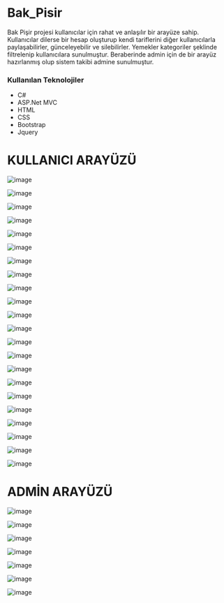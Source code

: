 # Bak_Pisir 
Bak Pişir projesi kullanıcılar için rahat ve anlaşılır bir arayüze sahip. Kullanıcılar dilerse bir hesap oluşturup kendi tariflerini diğer kullanıcılarla paylaşabilirler, günceleyebilir ve silebilirler.
Yemekler kategoriler şeklinde filtrelenip kullanıcılara sunulmuştur. Beraberinde admin için de bir arayüz hazırlanmış olup sistem takibi admine sunulmuştur.

### Kullanılan Teknolojiler
* C#
* ASP.Net MVC
* HTML
* CSS
* Bootstrap
* Jquery

# KULLANICI ARAYÜZÜ
![image](https://github.com/drybozan/Bak_Pisir/assets/86890722/68f5bbea-32bd-451a-97c7-c38996db803a)

![image](https://github.com/drybozan/Bak_Pisir/assets/86890722/6cb1f6b2-bde5-4551-bf1d-f0886d3ea7e7)

![image](https://github.com/drybozan/Bak_Pisir/assets/86890722/3bf762dc-8aa8-4298-afae-d57bd3fdb4d8)

![image](https://github.com/drybozan/Bak_Pisir/assets/86890722/a9a4ee30-3f52-4193-9f54-a6b6b9e269ff)

![image](https://github.com/drybozan/Bak_Pisir/assets/86890722/3402c3a9-6fde-4b03-b4c7-31451ea7fd0c)

![image](https://github.com/drybozan/Bak_Pisir/assets/86890722/fd75db28-0bc8-4f7a-9604-03f2dae454b1)

![image](https://github.com/drybozan/Bak_Pisir/assets/86890722/1e602192-d886-459b-b25b-9b9e24d8a38c)

![image](https://github.com/drybozan/Bak_Pisir/assets/86890722/28c63818-36b0-4a5d-bf57-5e227c3347d8)

![image](https://github.com/drybozan/Bak_Pisir/assets/86890722/df0985e3-15e2-4bd1-a749-d204d1b3cc3c)

![image](https://github.com/drybozan/Bak_Pisir/assets/86890722/7e4fc9a8-b7ed-4401-977b-691f2a095306)

![image](https://github.com/drybozan/Bak_Pisir/assets/86890722/5a58305c-f397-4868-ac3e-d4d250e74c35)

![image](https://github.com/drybozan/Bak_Pisir/assets/86890722/1090e0eb-c296-46f2-bfbd-f99a563020c6)

![image](https://github.com/drybozan/Bak_Pisir/assets/86890722/505b85d7-c1bf-4481-8be9-f892354f73a6)

![image](https://github.com/drybozan/Bak_Pisir/assets/86890722/49bd6389-59e0-4dbc-af17-76564785de78)

![image](https://github.com/drybozan/Bak_Pisir/assets/86890722/bdb07752-2579-4c02-b658-87b5a64216e9)

![image](https://github.com/drybozan/Bak_Pisir/assets/86890722/f12d19bf-17ac-433c-b66f-092772a56632)

![image](https://github.com/drybozan/Bak_Pisir/assets/86890722/143882ef-b268-4e30-a82d-8624a63ef3ab)

![image](https://github.com/drybozan/Bak_Pisir/assets/86890722/c26389b9-8808-4c95-81f2-7a2b28900f44)

![image](https://github.com/drybozan/Bak_Pisir/assets/86890722/68deed64-6bce-48d7-8684-adffe434df4e)

![image](https://github.com/drybozan/Bak_Pisir/assets/86890722/e06847ac-91f4-4344-af44-9807368bcddd)

![image](https://github.com/drybozan/Bak_Pisir/assets/86890722/42d17edc-8e96-4c28-a8c6-6b6f7cd8c4da)


![image](https://github.com/drybozan/Bak_Pisir/assets/86890722/42382424-fb02-45c4-ac47-0c51bd830882)

# ADMİN ARAYÜZÜ
![image](https://github.com/drybozan/Bak_Pisir/assets/86890722/3eb40a0c-5798-4b8a-a047-685734330bfd)

![image](https://github.com/drybozan/Bak_Pisir/assets/86890722/819382cf-e6bd-4e3d-a9de-e95db25197ac)

![image](https://github.com/drybozan/Bak_Pisir/assets/86890722/32cb9460-a2ca-4ca3-843b-234b405e737e)

![image](https://github.com/drybozan/Bak_Pisir/assets/86890722/3b5c56ef-4efc-4ee2-b145-aad97dcf053e)

![image](https://github.com/drybozan/Bak_Pisir/assets/86890722/65fb969d-2ea1-4bd8-a495-141efd44ff59)

![image](https://github.com/drybozan/Bak_Pisir/assets/86890722/d89785a9-5846-4cfc-8fa6-78e1af7b8f4c)

![image](https://github.com/drybozan/Bak_Pisir/assets/86890722/2f3c7d8f-97ed-4a7f-913b-3ca818c60846)













